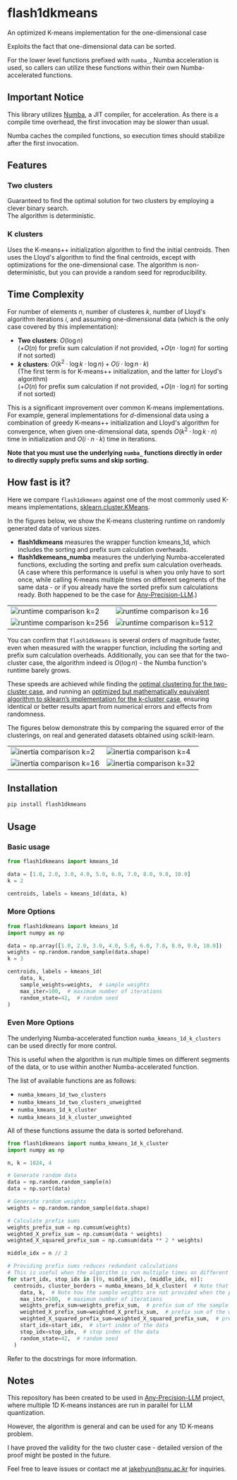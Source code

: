 # flash1dkmeans
An optimized K-means implementation for the one-dimensional case

Exploits the fact that one-dimensional data can be sorted.

For the lower level functions prefixed with `numba_`, Numba acceleration is used,
so callers can utilize these functions within their own Numba-accelerated functions.

## Important Notice

This library utilizes [Numba](https://numba.pydata.org/), a JIT compiler, for acceleration.
As there is a compile time overhead, the first invocation may be slower than usual.

Numba caches the compiled functions, so execution times should stabilize after the first invocation.

## Features

### Two clusters

Guaranteed to find the optimal solution for two clusters by employing a clever binary search.  
The algorithm is deterministic.

### K clusters

Uses the K-means++ initialization algorithm to find the initial centroids.
Then uses the Lloyd's algorithm to find the final centroids, except with optimizations for the one-dimensional case.
The algorithm is non-deterministic, but you can provide a random seed for reproducibility.

## Time Complexity

For number of elements $n$, number of clusteres $k$, number of Lloyd's algorithm iterations $i$, and assuming one-dimensional data (which is the only case covered by this implementation):

- **Two clusters**: $O(\log{n})$  
  ($+ O(n)$ for prefix sum calculation if not provided, $+ O(n \cdot \log {n})$ for sorting if not sorted)
- **$k$ clusters**: $O(k ^ 2 \cdot \log {k} \cdot \log {n}) + O(i \cdot \log {n} \cdot k)$  
  (The first term is for K-means++ initialization, and the latter for Lloyd's algorithm)  
  ($+ O(n)$ for prefix sum calculation if not provided, $+ O(n \cdot \log {n})$ for sorting if not sorted)

This is a significant improvement over common K-means implementations.
For example, general implementations for $d$-dimensional data using a combination of greedy K-means++ initialization and Lloyd's algorithm for convergence,
when given one-dimensional data, spends $O(k ^ 2 \cdot \log {k} \cdot n)$ time in initialization and $O(i \cdot n \cdot k)$ time in iterations.

**Note that you must use the underlying `numba_` functions directly in order to directly supply prefix sums and skip sorting.**

## How fast is it?
Here we compare `flash1dkmeans` against one of the most commonly used K-means implementations, [sklearn.cluster.KMeans](https://scikit-learn.org/stable/modules/generated/sklearn.cluster.KMeans.html).

In the figures below, we show the K-means clustering runtime on randomly generated data of various sizes.
- **flash1dkmeans** measures the wrapper function kmeans_1d, which includes the sorting and prefix sum calculation overheads.  
- **flash1dkemeans_numba** measures the underlying Numba-accelerated functions, excluding the sorting and prefix sum calculation overheads. (A case where this performance is useful is when you only have to sort once, while calling K-means multiple times on different segments of the same data - or if you already have the sorted prefix sum calculations ready. Both happened to be the case for [Any-Precision-LLM](https://github.com/SNU-ARC/any-precision-llm).)

| | |
--- | ---
![runtime comparison k=2](https://raw.githubusercontent.com/SyphonArch/flash1dkmeans/main/benchmarks/fig/runtime_comparison_k2.png) | ![runtime comparison k=16](https://raw.githubusercontent.com/SyphonArch/flash1dkmeans/main/benchmarks/fig/runtime_comparison_k16.png)
![runtime comparison k=256](https://raw.githubusercontent.com/SyphonArch/flash1dkmeans/main/benchmarks/fig/runtime_comparison_k256.png) | ![runtime comparison k=512](https://raw.githubusercontent.com/SyphonArch/flash1dkmeans/main/benchmarks/fig/runtime_comparison_k512.png)

You can confirm that `flash1dkmeans` is several orders of magnitude faster, even when measured with the wrapper function, including the sorting and prefix sum calculation overheads.
Additionally, you can see that for the two-cluster case, the algorithm indeed is $O(\log{n})$ - the Numba function's runtime barely grows.

These speeds are achieved while finding the <ins>optimal clustering for the two-cluster case</ins>, and running an <ins>optimized but mathematically equivalent algorithm to sklearn’s implementation for the k-cluster case</ins>, ensuring identical or better results apart from numerical errors and effects from randomness.

The figures below demonstrate this by comparing the squared error of the clusterings, on real and generated datasets obtained using scikit-learn.

| | |
--- | ---
![inertia comparison k=2](https://raw.githubusercontent.com/SyphonArch/flash1dkmeans/main/benchmarks/fig/inertia_comparison_k2.png) | ![inertia comparison k=4](https://raw.githubusercontent.com/SyphonArch/flash1dkmeans/main/benchmarks/fig/inertia_comparison_k4.png)
![inertia comparison k=16](https://raw.githubusercontent.com/SyphonArch/flash1dkmeans/main/benchmarks/fig/inertia_comparison_k16.png) | ![inertia comparison k=32](https://raw.githubusercontent.com/SyphonArch/flash1dkmeans/main/benchmarks/fig/inertia_comparison_k32.png)

## Installation
```bash
pip install flash1dkmeans
```

## Usage

### Basic usage
```python
from flash1dkmeans import kmeans_1d

data = [1.0, 2.0, 3.0, 4.0, 5.0, 6.0, 7.0, 8.0, 9.0, 10.0]
k = 2

centroids, labels = kmeans_1d(data, k)
```

### More Options
```python
from flash1dkmeans import kmeans_1d
import numpy as np

data = np.array([1.0, 2.0, 3.0, 4.0, 5.0, 6.0, 7.0, 8.0, 9.0, 10.0])
weights = np.random.random_sample(data.shape)
k = 3

centroids, labels = kmeans_1d(
    data, k,
    sample_weights=weights,  # sample weights
    max_iter=100,  # maximum number of iterations
    random_state=42,  # random seed
)
```

### Even More Options
The underlying Numba-accelerated function `numba_kmeans_1d_k_clusters` can be used directly for more control.

This is useful when the algorithm is run multiple times on different segments of the data,
or to use within another Numba-accelerated function.

The list of available functions are as follows:
- `numba_kmeans_1d_two_clusters`
- `numba_kmeans_1d_two_clusters_unweighted`
- `numba_kmeans_1d_k_cluster`
- `numba_kmeans_1d_k_cluster_unweighted`

All of these functions assume the data is sorted beforehand.

```python
from flash1dkmeans import numba_kmeans_1d_k_cluster
import numpy as np

n, k = 1024, 4

# Generate random data
data = np.random.random_sample(n)
data = np.sort(data)

# Generate random weights
weights = np.random.random_sample(data.shape)

# Calculate prefix sums
weights_prefix_sum = np.cumsum(weights)
weighted_X_prefix_sum = np.cumsum(data * weights)
weighted_X_squared_prefix_sum = np.cumsum(data ** 2 * weights)

middle_idx = n // 2

# Providing prefix sums reduces redundant calculations
# This is useful when the algorithm is run multiple times on different segments of the data
for start_idx, stop_idx in [(0, middle_idx), (middle_idx, n)]:
  centroids, cluster_borders = numba_kmeans_1d_k_cluster(  # Note that data MUST be sorted beforehand
    data, k,  # Note how the sample weights are not provided when the prefix sums are provided
    max_iter=100,  # maximum number of iterations
    weights_prefix_sum=weights_prefix_sum,  # prefix sum of the sample weights, leave empty for unweighted data
    weighted_X_prefix_sum=weighted_X_prefix_sum,  # prefix sum of the weighted data
    weighted_X_squared_prefix_sum=weighted_X_squared_prefix_sum,  # prefix sum of the squared weighted data
    start_idx=start_idx,  # start index of the data
    stop_idx=stop_idx,  # stop index of the data
    random_state=42,  # random seed
  )
```

Refer to the docstrings for more information.

## Notes

This repository has been created to be used in [Any-Precision-LLM](https://github.com/SNU-ARC/any-precision-llm) project,
where multiple 1D K-means instances are run in parallel for LLM quantization.

However, the algorithm is general and can be used for any 1D K-means problem.

I have proved the validity for the two cluster case - detailed version of the proof might be posted in the future.

Feel free to leave issues or contact me at jakehyun@snu.ac.kr for inquiries.


